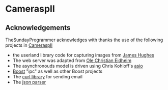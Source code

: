 # CameraspII
## Acknowledgements
TheSundayProgrammer acknowledges with thanks the use of the following projects in [CameraspII](http://github.com/theSundayProgrammer/CameraspII)
 * the userland library code for capturing images from [James Hughes](https://github.com/JamesH65/userland)
 * The web server was adapted from [Ole Christian Eidheim](https://github.com/eidheim/Simple-Web-Server)
 * The asynchronouds model is driven using Chris Kohloff's [asio](https://github.com/chriskohlhoff/asio)
 * [Boost](www.boost.org)  "ipc" as well as other Boost projects
 * The [curl library](https://github.com/curl/curl) for sending email 
 * The [json parser](https://github.com/open-source-parsers/jsoncpp)

